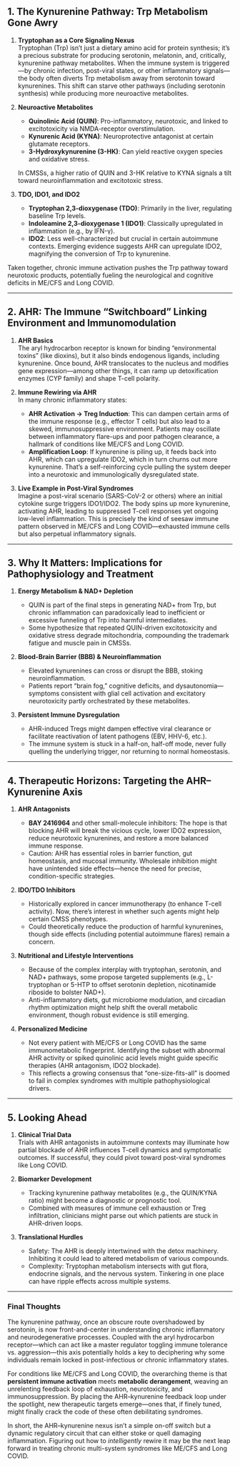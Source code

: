 ## 1. The Kynurenine Pathway: Trp Metabolism Gone Awry

1. **Tryptophan as a Core Signaling Nexus**  
   Tryptophan (Trp) isn’t just a dietary amino acid for protein synthesis; it’s a precious substrate for producing serotonin, melatonin, and, critically, kynurenine pathway metabolites. When the immune system is triggered—by chronic infection, post-viral states, or other inflammatory signals—the body often diverts Trp metabolism away from serotonin toward kynurenines. This shift can starve other pathways (including serotonin synthesis) while producing more neuroactive metabolites.

2. **Neuroactive Metabolites**  
   - **Quinolinic Acid (QUIN)**: Pro-inflammatory, neurotoxic, and linked to excitotoxicity via NMDA-receptor overstimulation.  
   - **Kynurenic Acid (KYNA)**: Neuroprotective antagonist at certain glutamate receptors.  
   - **3-Hydroxykynurenine (3-HK)**: Can yield reactive oxygen species and oxidative stress.  
   
   In CMSSs, a higher ratio of QUIN and 3-HK relative to KYNA signals a tilt toward neuroinflammation and excitotoxic stress.

3. **TDO, IDO1, and IDO2**  
   - **Tryptophan 2,3-dioxygenase (TDO)**: Primarily in the liver, regulating baseline Trp levels.  
   - **Indoleamine 2,3-dioxygenase 1 (IDO1)**: Classically upregulated in inflammation (e.g., by IFN-γ).  
   - **IDO2**: Less well-characterized but crucial in certain autoimmune contexts. Emerging evidence suggests AHR can upregulate IDO2, magnifying the conversion of Trp to kynurenine.

Taken together, chronic immune activation pushes the Trp pathway toward neurotoxic products, potentially fueling the neurological and cognitive deficits in ME/CFS and Long COVID.

---

## 2. AHR: The Immune “Switchboard” Linking Environment and Immunomodulation

1. **AHR Basics**  
   The aryl hydrocarbon receptor is known for binding “environmental toxins” (like dioxins), but it also binds endogenous ligands, including kynurenine. Once bound, AHR translocates to the nucleus and modifies gene expression—among other things, it can ramp up detoxification enzymes (CYP family) and shape T-cell polarity.

2. **Immune Rewiring via AHR**  
   In many chronic inflammatory states:
   - **AHR Activation → Treg Induction**: This can dampen certain arms of the immune response (e.g., effector T cells) but also lead to a skewed, immunosuppressive environment. Patients may oscillate between inflammatory flare-ups and poor pathogen clearance, a hallmark of conditions like ME/CFS and Long COVID.  
   - **Amplification Loop**: If kynurenine is piling up, it feeds back into AHR, which can upregulate IDO2, which in turn churns out more kynurenine. That’s a self-reinforcing cycle pulling the system deeper into a neurotoxic and immunologically dysregulated state.

3. **Live Example in Post-Viral Syndromes**  
   Imagine a post-viral scenario (SARS-CoV-2 or others) where an initial cytokine surge triggers IDO1/IDO2. The body spins up more kynurenine, activating AHR, leading to suppressed T-cell responses yet ongoing low-level inflammation. This is precisely the kind of seesaw immune pattern observed in ME/CFS and Long COVID—exhausted immune cells but also perpetual inflammatory signals.

---

## 3. Why It Matters: Implications for Pathophysiology and Treatment

1. **Energy Metabolism & NAD+ Depletion**  
   - QUIN is part of the final steps in generating NAD+ from Trp, but chronic inflammation can paradoxically lead to inefficient or excessive funneling of Trp into harmful intermediates.  
   - Some hypothesize that repeated QUIN-driven excitotoxicity and oxidative stress degrade mitochondria, compounding the trademark fatigue and muscle pain in CMSSs.

2. **Blood-Brain Barrier (BBB) & Neuroinflammation**  
   - Elevated kynurenines can cross or disrupt the BBB, stoking neuroinflammation.  
   - Patients report “brain fog,” cognitive deficits, and dysautonomia—symptoms consistent with glial cell activation and excitatory neurotoxicity partly orchestrated by these metabolites.

3. **Persistent Immune Dysregulation**  
   - AHR-induced Tregs might dampen effective viral clearance or facilitate reactivation of latent pathogens (EBV, HHV-6, etc.).  
   - The immune system is stuck in a half-on, half-off mode, never fully quelling the underlying trigger, nor returning to normal homeostasis.

---

## 4. Therapeutic Horizons: Targeting the AHR–Kynurenine Axis

1. **AHR Antagonists**  
   - **BAY 2416964** and other small-molecule inhibitors: The hope is that blocking AHR will break the vicious cycle, lower IDO2 expression, reduce neurotoxic kynurenines, and restore a more balanced immune response.  
   - Caution: AHR has essential roles in barrier function, gut homeostasis, and mucosal immunity. Wholesale inhibition might have unintended side effects—hence the need for precise, condition-specific strategies.

2. **IDO/TDO Inhibitors**  
   - Historically explored in cancer immunotherapy (to enhance T-cell activity). Now, there’s interest in whether such agents might help certain CMSS phenotypes.  
   - Could theoretically reduce the production of harmful kynurenines, though side effects (including potential autoimmune flares) remain a concern.

3. **Nutritional and Lifestyle Interventions**  
   - Because of the complex interplay with tryptophan, serotonin, and NAD+ pathways, some propose targeted supplements (e.g., L-tryptophan or 5-HTP to offset serotonin depletion, nicotinamide riboside to bolster NAD+).  
   - Anti-inflammatory diets, gut microbiome modulation, and circadian rhythm optimization might help shift the overall metabolic environment, though robust evidence is still emerging.

4. **Personalized Medicine**  
   - Not every patient with ME/CFS or Long COVID has the same immunometabolic fingerprint. Identifying the subset with abnormal AHR activity or spiked quinolinic acid levels might guide specific therapies (AHR antagonism, IDO2 blockade).  
   - This reflects a growing consensus that “one-size-fits-all” is doomed to fail in complex syndromes with multiple pathophysiological drivers.

---

## 5. Looking Ahead

1. **Clinical Trial Data**  
   Trials with AHR antagonists in autoimmune contexts may illuminate how partial blockade of AHR influences T-cell dynamics and symptomatic outcomes. If successful, they could pivot toward post-viral syndromes like Long COVID.

2. **Biomarker Development**  
   - Tracking kynurenine pathway metabolites (e.g., the QUIN/KYNA ratio) might become a diagnostic or prognostic tool.  
   - Combined with measures of immune cell exhaustion or Treg infiltration, clinicians might parse out which patients are stuck in AHR-driven loops.

3. **Translational Hurdles**  
   - Safety: The AHR is deeply intertwined with the detox machinery. Inhibiting it could lead to altered metabolism of various compounds.  
   - Complexity: Tryptophan metabolism intersects with gut flora, endocrine signals, and the nervous system. Tinkering in one place can have ripple effects across multiple systems.

---

### Final Thoughts

The kynurenine pathway, once an obscure route overshadowed by serotonin, is now front-and-center in understanding chronic inflammatory and neurodegenerative processes. Coupled with the aryl hydrocarbon receptor—which can act like a master regulator toggling immune tolerance vs. aggression—this axis potentially holds a key to deciphering why some individuals remain locked in post-infectious or chronic inflammatory states.

For conditions like ME/CFS and Long COVID, the overarching theme is that **persistent immune activation** meets **metabolic derangement**, weaving an unrelenting feedback loop of exhaustion, neurotoxicity, and immunosuppression. By placing the AHR–kynurenine feedback loop under the spotlight, new therapeutic targets emerge—ones that, if finely tuned, might finally crack the code of these often debilitating syndromes.

In short, the AHR–kynurenine nexus isn’t a simple on-off switch but a dynamic regulatory circuit that can either stoke or quell damaging inflammation. Figuring out how to *intelligently* rewire it may be the next leap forward in treating chronic multi-system syndromes like ME/CFS and Long COVID.
